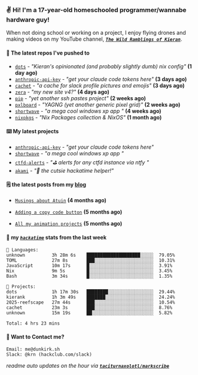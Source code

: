### ✌️ Hi! I'm a 17-year-old homeschooled programmer/wannabe hardware guy!

When not doing school or working on a project, I enjoy flying drones and making videos on my YouTube channel, [**_`The Wild Ramblings of Kieran`_**](https://youtube.com/@kieran.rambles).

#### 👷 The latest repos I've pushed to

- [`dots`](https://github.com/taciturnaxolotl/dots) - _"Kieran's opinionated (and probably slightly dumb) nix config"_ **(1 day ago)**
- [`anthropic-api-key`](https://github.com/taciturnaxolotl/anthropic-api-key) - _"get your claude code tokens here"_ **(3 days ago)**
- [`cachet`](https://github.com/taciturnaxolotl/cachet) - _"a cache for slack profile pictures and emojis"_ **(3 days ago)**
- [`zera`](https://github.com/taciturnaxolotl/zera) - _"my new site v4?"_ **(4 days ago)**
- [`pip`](https://github.com/taciturnaxolotl/pip) - _"yet another ssh pastes project"_ **(2 weeks ago)**
- [`pxlboard`](https://github.com/taciturnaxolotl/pxlboard) - _"YAGNG (yet another generic pixel grid)"_ **(2 weeks ago)**
- [`shortwave`](https://github.com/taciturnaxolotl/shortwave) - _"a mega cool windows xp app "_ **(4 weeks ago)**
- [`nixpkgs`](https://github.com/NixOS/nixpkgs) - _"Nix Packages collection & NixOS"_ **(1 month ago)**

#### ⌨️ My latest projects

- [`anthropic-api-key`](https://github.com/taciturnaxolotl/anthropic-api-key) - _"get your claude code tokens here"_
- [`shortwave`](https://github.com/taciturnaxolotl/shortwave) - _"a mega cool windows xp app "_
- [`ctfd-alerts`](https://github.com/taciturnaxolotl/ctfd-alerts) - _"⛳ alerts for any ctfd instance via ntfy "_
- [`akami`](https://github.com/taciturnaxolotl/akami) - _"🌷 the cutsie hackatime helper!"_

#### 🗒️ the latest posts from my [blog](https://dunkirk.sh)

- [`Musings about Atuin`](https://dunkirk.sh/blog/atuin/) **(4 months ago)**

- [`Adding a copy code button`](https://dunkirk.sh/blog/adding-a-copy-button/) **(5 months ago)**

- [`All my animation projects`](https://dunkirk.sh/blog/my-animations/) **(5 months ago)**



#### 📡 my [_`hackatime`_](https://waka.hackclub.com) stats from the last week

```text
💾 Languages:
unknown          3h 28m 6s    ████████████████████░░░░░  79.05%
TOML             27m 8s       ███░░░░░░░░░░░░░░░░░░░░░░  10.31%
JavaScript       10m 17s      █░░░░░░░░░░░░░░░░░░░░░░░░  3.91%
Nix              9m 5s        █░░░░░░░░░░░░░░░░░░░░░░░░  3.45%
Bash             3m 34s       █░░░░░░░░░░░░░░░░░░░░░░░░  1.35%

💼 Projects:
dots             1h 17m 30s   ████████░░░░░░░░░░░░░░░░░  29.44%
kierank          1h 3m 49s    ███████░░░░░░░░░░░░░░░░░░  24.24%
2025-reefscape   27m 44s      ███░░░░░░░░░░░░░░░░░░░░░░  10.54%
cachet           23m 3s       ███░░░░░░░░░░░░░░░░░░░░░░  8.76%
unknown          15m 19s      ██░░░░░░░░░░░░░░░░░░░░░░░  5.82%

Total: 4 hrs 23 mins
```

#### 📮 Want to Contact me?

```text
Email: me@dunkirk.sh
Slack: @krn (hackclub.com/slack)
```

_readme auto updates on the hour via [**`taciturnaxolotl/markscribe`**](https://github.com/taciturnaxolotl/markscribe)_
